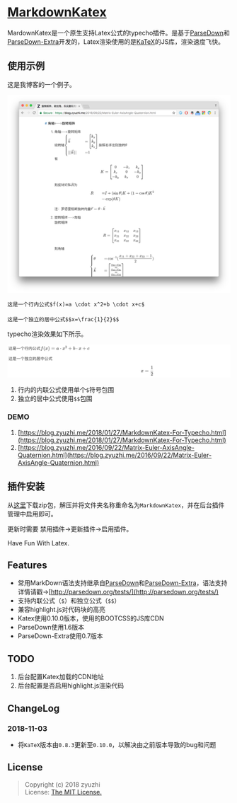 # [MarkdownKatex](https://github.com/zyuzhi/MarkdownKatex-typecho)

MardownKatex是一个原生支持Latex公式的typecho插件。是基于[ParseDown](https://github.com/erusev/parsedown)和[ParseDown-Extra](https://github.com/erusev/parsedown-extra)开发的，Latex渲染使用的是[KaTeX](https://github.com/Khan/KaTeX)的JS库，渲染速度飞快。

## 使用示例

这是我博客的一个例子。

![MarkdownKatexDemoBlog.png][1]

```md
这是一个行内公式$f(x)=a \cdot x^2+b \cdot x+c$

这是一个独立的居中公式$$x=\frac{1}{2}$$
```

typecho渲染效果如下所示。

![MarkdownKatexDemo.png][2]

1. 行内的内联公式使用单个`$`符号包围
2. 独立的居中公式使用`$$`包围

### DEMO

1. [https://blog.zyuzhi.me/2018/01/27/MarkdownKatex-For-Typecho.html](https://blog.zyuzhi.me/2018/01/27/MarkdownKatex-For-Typecho.html)
2. [https://blog.zyuzhi.me/2016/09/22/Matrix-Euler-AxisAngle-Quaternion.html](https://blog.zyuzhi.me/2016/09/22/Matrix-Euler-AxisAngle-Quaternion.html)

## 插件安装

从[这里](https://github.com/zyuzhi/MarkdownKatex-typecho/archive/master.zip)下载zip包，解压并将文件夹名称重命名为`MarkdownKatex`，并在后台插件管理中启用即可。

更新时需要 禁用插件→更新插件→启用插件。

Have Fun With Latex.

## Features
- 常用MarkDown语法支持继承自[ParseDown](https://github.com/erusev/parsedown)和[ParseDown-Extra](https://github.com/erusev/parsedown-extra)，语法支持详情请戳→[http://parsedown.org/tests/](http://parsedown.org/tests/)
- 支持内联公式（`$`）和独立公式（`$$`）
- 兼容highlight.js对代码块的高亮
- Katex使用0.10.0版本，使用的BOOTCSS的JS库CDN
- ParseDown使用1.6版本
- ParseDown-Extra使用0.7版本

## TODO
1. 后台配置Katex加载的CDN地址
2. 后台配置是否启用highlight.js渲染代码


## ChangeLog

### 2018-11-03
- 将`KaTeX`版本由`0.8.3`更新至`0.10.0`，以解决由之前版本导致的bug和问题

## License
> Copyright (c) 2018 zyuzhi  
> License: [The MIT License.](https://github.com/zyuzhi/MarkdownKatex-typecho/blob/master/LICENSE)

[1]: https://github.com/zyuzhi/MarkdownKatex-typecho/raw/master/MarkdownKatexDemoBlog.png
[2]: https://github.com/zyuzhi/MarkdownKatex-typecho/raw/master/MardownKatexDemo.png
